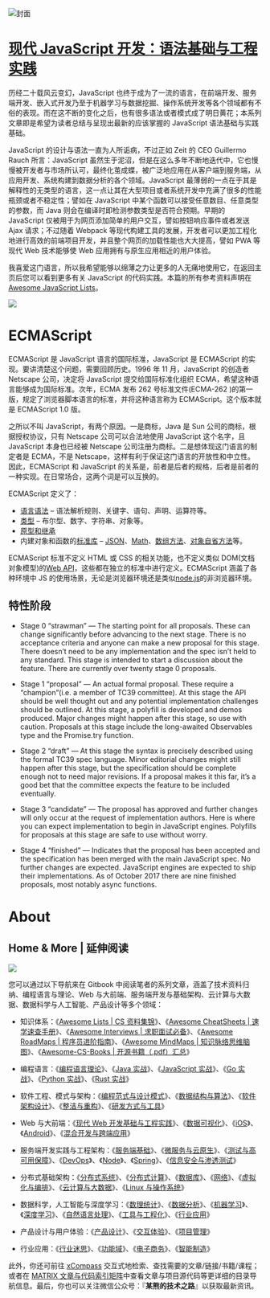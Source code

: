 ![封面](https://coding.net/u/hoteam/p/Cache/git/raw/master/2017/8/1/1-roedigbmFjRYkZobdZWuKg.jpeg)

# [现代 JavaScript 开发：语法基础与工程实践](https://url.wx-coder.cn/lrKga)

历经二十载风云变幻，JavaScript 也终于成为了一流的语言，在前端开发、服务端开发、嵌入式开发乃至于机器学习与数据挖掘、操作系统开发等各个领域都有不俗的表现。而在这不断的变化之后，也有很多语法或者模式成了明日黄花；本系列文章即是希望为读者总结与呈现出最新的应该掌握的 JavaScript 语法基础与实践基础。

JavaScript 的设计与语法一直为人所诟病，不过正如 Zeit 的 CEO Guillermo Rauch 所言：JavaScript 虽然生于泥沼，但是在这么多年不断地迭代中，它也慢慢被开发者与市场所认可，最终化茧成蝶，被广泛地应用在从客户端到服务端，从应用开发、系统构建到数据分析的各个领域。JavaScript 最薄弱的一点在于其是解释性的无类型的语言，这一点让其在大型项目或者系统开发中充满了很多的性能瓶颈或者不稳定性；譬如在 JavaScript 中某个函数可以接受任意数目、任意类型的参数，而 Java 则会在编译时即检测参数类型是否符合预期。早期的 JavaScript 仅被用于为网页添加简单的用户交互，譬如按钮响应事件或者发送 Ajax 请求；不过随着 Webpack 等现代构建工具的发展，开发者可以更加工程化地进行高效的前端项目开发，并且整个网页的加载性能也大大提高，譬如 PWA 等现代 Web 技术能够使 Web 应用拥有与原生应用相近的用户体验。

我喜爱这门语言，所以我希望能够以绵薄之力让更多的人无痛地使用它，在返回主页后您可以看到更多有关 JavaScript 的代码实践。本篇的所有参考资料声明在 [Awesome JavaScript Lists](https://ngte-al.gitbook.io/i/?q=JavaScript)。

![](https://i.postimg.cc/L8hGQznm/image.png)

# ECMAScript

ECMAScript 是 JavaScript 语言的国际标准，JavaScript 是 ECMAScript 的实现。要讲清楚这个问题，需要回顾历史。1996 年 11 月，JavaScript 的创造者 Netscape 公司，决定将 JavaScript 提交给国际标准化组织 ECMA，希望这种语言能够成为国际标准。次年，ECMA 发布 262 号标准文件(ECMA-262 )的第一版，规定了浏览器脚本语言的标准，并将这种语言称为 ECMAScript。这个版本就是 ECMAScript 1.0 版。

之所以不叫 JavaScript，有两个原因。一是商标，Java 是 Sun 公司的商标，根据授权协议，只有 Netscape 公司可以合法地使用 JavaScript 这个名字，且 JavaScript 本身也已经被 Netscape 公司注册为商标。二是想体现这门语言的制定者是 ECMA，不是 Netscape，这样有利于保证这门语言的开放性和中立性。因此，ECMAScript 和 JavaScript 的关系是，前者是后者的规格，后者是前者的一种实现。在日常场合，这两个词是可以互换的。

ECMAScript 定义了：

- [语言语法](https://developer.mozilla.org/en-US/docs/Web/JavaScript/Reference/Lexical_grammar) – 语法解析规则、关键字、语句、声明、运算符等。
- [类型](https://developer.mozilla.org/en-US/docs/Web/JavaScript/Data_structures) – 布尔型、数字、字符串、对象等。
- [原型和继承](https://developer.mozilla.org/en-US/docs/Web/JavaScript/Inheritance_and_the_prototype_chain)
- 内建对象和函数的[标准库](https://developer.mozilla.org/en-US/docs/Web/JavaScript/Reference/Global_Objects) – [JSON](https://developer.mozilla.org/en-US/docs/Web/JavaScript/Reference/Global_Objects/JSON)、[Math](https://developer.mozilla.org/en-US/docs/Web/JavaScript/Reference/Global_Objects/Math)、[数组方法](https://developer.mozilla.org/en-US/docs/Web/JavaScript/Reference/Global_Objects/Array)、[对象自省方法](https://developer.mozilla.org/en-US/docs/Web/JavaScript/Reference/Global_Objects/Object)等。

ECMAScript 标准不定义 HTML 或 CSS 的相关功能，也不定义类似 DOM(文档对象模型)的[Web API](https://developer.mozilla.org/en-US/docs/Web/API)，这些都在独立的标准中进行定义。ECMAScript 涵盖了各种环境中 JS 的使用场景，无论是浏览器环境还是类似[node.js](http://nodejs.org/)的非浏览器环境。

## 特性阶段

- Stage 0 “strawman” — The starting point for all proposals. These can change significantly before advancing to the next stage. There is no acceptance criteria and anyone can make a new proposal for this stage. There doesn’t need to be any implementation and the spec isn’t held to any standard. This stage is intended to start a discussion about the feature. There are currently over twenty stage 0 proposals.

- Stage 1 “proposal” — An actual formal proposal. These require a “champion”(i.e. a member of TC39 committee). At this stage the API should be well thought out and any potential implementation challenges should be outlined. At this stage, a polyfill is developed and demos produced. Major changes might happen after this stage, so use with caution. Proposals at this stage include the long-awaited Observables type and the Promise.try function.

- Stage 2 “draft” — At this stage the syntax is precisely described using the formal TC39 spec language. Minor editorial changes might still happen after this stage, but the specification should be complete enough not to need major revisions. If a proposal makes it this far, it’s a good bet that the committee expects the feature to be included eventually.

- Stage 3 “candidate” — The proposal has approved and further changes will only occur at the request of implementation authors. Here is where you can expect implementation to begin in JavaScript engines. Polyfills for proposals at this stage are safe to use without worry.

- Stage 4 “finished” — Indicates that the proposal has been accepted and the specification has been merged with the main JavaScript spec. No further changes are expected. JavaScript engines are expected to ship their implementations. As of October 2017 there are nine finished proposals, most notably async functions.

# About

## Home & More | 延伸阅读

![](https://i.postimg.cc/CMDmg2SQ/image.png)

您可以通过以下导航来在 Gitbook 中阅读笔者的系列文章，涵盖了技术资料归纳、编程语言与理论、Web 与大前端、服务端开发与基础架构、云计算与大数据、数据科学与人工智能、产品设计等多个领域：

- 知识体系：《[Awesome Lists | CS 资料集锦](https://ngte-al.gitbook.io/i/)》、《[Awesome CheatSheets | 速学速查手册](https://ngte-ac.gitbook.io/i/)》、《[Awesome Interviews | 求职面试必备](https://github.com/wx-chevalier/Awesome-Interviews)》、《[Awesome RoadMaps | 程序员进阶指南](https://github.com/wx-chevalier/Awesome-RoadMaps)》、《[Awesome MindMaps | 知识脉络思维脑图](https://github.com/wx-chevalier/Awesome-MindMaps)》、《[Awesome-CS-Books | 开源书籍（.pdf）汇总](https://github.com/wx-chevalier/Awesome-CS-Books)》

- 编程语言：《[编程语言理论](https://ngte-pl.gitbook.io/i/)》、《[Java 实战](https://ngte-pl.gitbook.io/i/java/java)》、《[JavaScript 实战](https://ngte-pl.gitbook.io/i/javascript/javascript)》、《[Go 实战](https://ngte-pl.gitbook.io/i/go/go)》、《[Python 实战](https://ngte-pl.gitbook.io/i/python/python)》、《[Rust 实战](https://ngte-pl.gitbook.io/i/rust/rust)》

- 软件工程、模式与架构：《[编程范式与设计模式](https://ngte-se.gitbook.io/i/)》、《[数据结构与算法](https://ngte-se.gitbook.io/i/)》、《[软件架构设计](https://ngte-se.gitbook.io/i/)》、《[整洁与重构](https://ngte-se.gitbook.io/i/)》、《[研发方式与工具](https://ngte-se.gitbook.io/i/)》

* Web 与大前端：《[现代 Web 开发基础与工程实践](https://ngte-web.gitbook.io/i/)》、《[数据可视化](https://ngte-fe.gitbook.io/i/)》、《[iOS](https://ngte-fe.gitbook.io/i/)》、《[Android](https://ngte-fe.gitbook.io/i/)》、《[混合开发与跨端应用](https://ngte-fe.gitbook.io/i/)》

* 服务端开发实践与工程架构：《[服务端基础](https://ngte-be.gitbook.io/i/)》、《[微服务与云原生](https://ngte-be.gitbook.io/i/)》、《[测试与高可用保障](https://ngte-be.gitbook.io/i/)》、《[DevOps](https://ngte-be.gitbook.io/i/)》、《[Node](https://ngte-be.gitbook.io/i/)》、《[Spring](https://github.com/wx-chevalier/Spring-Series)》、《[信息安全与渗透测试](https://ngte-be.gitbook.io/i/)》

* 分布式基础架构：《[分布式系统](https://ngte-infras.gitbook.io/i/)》、《[分布式计算](https://ngte-infras.gitbook.io/i/)》、《[数据库](https://ngte-infras.gitbook.io/i/)》、《[网络](https://ngte-infras.gitbook.io/i/)》、《[虚拟化与编排](https://ngte-infras.gitbook.io/i/)》、《[云计算与大数据](https://ngte-infras.gitbook.io/i/)》、《[Linux 与操作系统](https://ngte-infras.gitbook.io/i/)》

* 数据科学，人工智能与深度学习：《[数理统计](https://ngte-aidl.gitbook.io/i/)》、《[数据分析](https://ngte-aidl.gitbook.io/i/)》、《[机器学习](https://ngte-aidl.gitbook.io/i/)》、《[深度学习](https://ngte-aidl.gitbook.io/i/)》、《[自然语言处理](https://ngte-aidl.gitbook.io/i/)》、《[工具与工程化](https://ngte-aidl.gitbook.io/i/)》、《[行业应用](https://ngte-aidl.gitbook.io/i/)》

* 产品设计与用户体验：《[产品设计](https://ngte-pd.gitbook.io/i/)》、《[交互体验](https://ngte-pd.gitbook.io/i/)》、《[项目管理](https://ngte-pd.gitbook.io/i/)》

* 行业应用：《[行业迷思](https://github.com/wx-chevalier/Business-Series)》、《[功能域](https://github.com/wx-chevalier/Business-Series)》、《[电子商务](https://github.com/wx-chevalier/Business-Series)》、《[智能制造](https://github.com/wx-chevalier/Business-Series)》

此外，你还可前往 [xCompass](https://wx-chevalier.github.io/home/#/search) 交互式地检索、查找需要的文章/链接/书籍/课程；或者在 [MATRIX 文章与代码索引矩阵](https://github.com/wx-chevalier/Developer-Zero-To-Mastery)中查看文章与项目源代码等更详细的目录导航信息。最后，你也可以关注微信公众号：『**某熊的技术之路**』以获取最新资讯。
